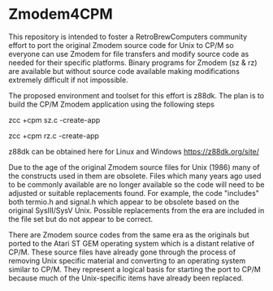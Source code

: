 # Zmodem4CPM
This repository is intended to foster a RetroBrewComputers community effort to port the original Zmodem source code for Unix to CP/M so everyone can use Zmodem for file transfers and modify source code as needed for their specific platforms.  Binary programs for Zmodem (sz & rz) are available but without source code available making modifications extremely difficult if not impossible.

The proposed environment and toolset for this effort is z88dk.  The plan is to build the CP/M Zmodem application using the following steps

zcc +cpm sz.c -create-app

zcc +cpm rz.c -create-app

z88dk can be obtained here for Linux and Windows  https://z88dk.org/site/

Due to the age of the original Zmodem source files for Unix (1986) many of the constructs used in them are obsolete.  Files which many years ago used to be commonly available are no longer available so the code will need to be adjusted or suitable replacements found.  For example, the code "includes" both termio.h and signal.h which appear to be obsolete based on the original SysIII/SysV Unix.  Possible replacements from the era are included in the file set but do not appear to be correct.

There are Zmodem source codes from the same era as the originals but ported to the Atari ST GEM operating system which is a distant relative of CP/M.  These source files have already gone through the process of removing Unix specific material and converting to an operating system similar to CP/M.  They represent a logical basis for starting the port to CP/M because much of the Unix-specific items have already been replaced.
